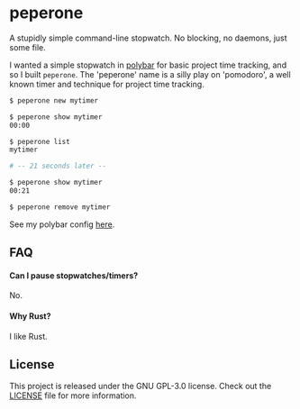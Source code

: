 # peperone

A stupidly simple command-line stopwatch.
No blocking, no daemons, just some file.

I wanted a simple stopwatch in [polybar] for basic project time tracking, and so
I built `peperone`. The 'peperone' name is a silly play on 'pomodoro', a well known
timer and technique for project time tracking.

```bash
$ peperone new mytimer

$ peperone show mytimer
00:00

$ peperone list
mytimer

# -- 21 seconds later --

$ peperone show mytimer
00:21

$ peperone remove mytimer
```

See my polybar config [here][polybar-config].

## FAQ

#### Can I pause stopwatches/timers?
No.

#### Why Rust?
I like Rust.

## License
This project is released under the GNU GPL-3.0 license.
Check out the [LICENSE](LICENSE) file for more information.

[polybar]: https://polybar.github.io/
[polybar-config]: https://github.com/timvisee/dotfiles/blob/60ca6fff90e3ef77ac56b417706d3ad4d669ea1b/polybar/config#L478-L491
